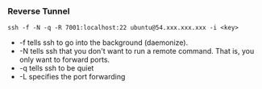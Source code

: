 ### Reverse Tunnel
`ssh -f -N -q -R 7001:localhost:22 ubuntu@54.xxx.xxx.xxx -i <key>`

* -f tells ssh to go into the background (daemonize).
* -N tells ssh that you don't want to run a remote command. That is, you only want to forward ports.
* -q tells ssh to be quiet
* -L specifies the port forwarding
